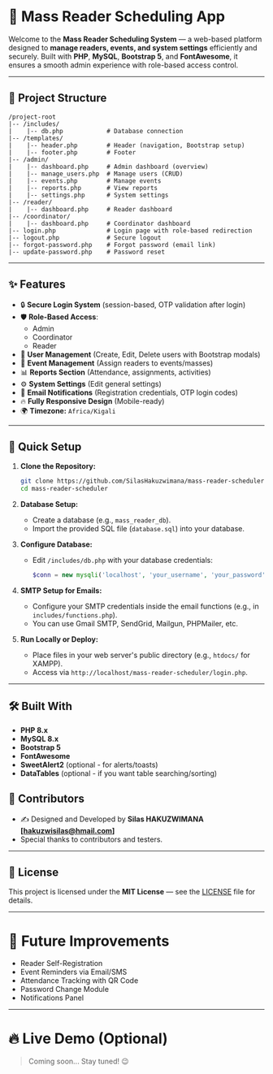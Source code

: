 
# 🎯 Mass Reader Scheduling App

Welcome to the **Mass Reader Scheduling System** — a web-based platform designed to **manage readers, events, and system settings** efficiently and securely.
Built with **PHP**, **MySQL**, **Bootstrap 5**, and **FontAwesome**, it ensures a smooth admin experience with role-based access control.

---

## 📂 Project Structure

```
/project-root
|-- /includes/
|    |-- db.php            # Database connection
|-- /templates/
|    |-- header.php        # Header (navigation, Bootstrap setup)
|    |-- footer.php        # Footer
|-- /admin/
|    |-- dashboard.php     # Admin dashboard (overview)
|    |-- manage_users.php  # Manage users (CRUD)
|    |-- events.php        # Manage events
|    |-- reports.php       # View reports
|    |-- settings.php      # System settings
|-- /reader/
|    |-- dashboard.php     # Reader dashboard
|-- /coordinator/
|    |-- dashboard.php     # Coordinator dashboard
|-- login.php              # Login page with role-based redirection
|-- logout.php             # Secure logout
|-- forgot-password.php    # Forgot password (email link)
|-- update-password.php    # Password reset
```

---

## ✨ Features

- 🔒 **Secure Login System** (session-based, OTP validation after login)
- 🛡 **Role-Based Access**:
  - Admin
  - Coordinator
  - Reader
- 👤 **User Management** (Create, Edit, Delete users with Bootstrap modals)
- 📅 **Event Management** (Assign readers to events/masses)
- 📊 **Reports Section** (Attendance, assignments, activities)
- ⚙️ **System Settings** (Edit general settings)
- 📧 **Email Notifications** (Registration credentials, OTP login codes)
- 🔥 **Fully Responsive Design** (Mobile-ready)
- 🌍 **Timezone:** `Africa/Kigali`

---

## 🚀 Quick Setup

1. **Clone the Repository:**

   ```bash
   git clone https://github.com/SilasHakuzwimana/mass-reader-scheduler.git
   cd mass-reader-scheduler
   ```
2. **Database Setup:**

   - Create a database (e.g., `mass_reader_db`).
   - Import the provided SQL file (`database.sql`) into your database.
3. **Configure Database:**

   - Edit `/includes/db.php` with your database credentials:
     ```php
     $conn = new mysqli('localhost', 'your_username', 'your_password', 'mass_reader_db');
     ```
4. **SMTP Setup for Emails:**

   - Configure your SMTP credentials inside the email functions (e.g., in `includes/functions.php`).
   - You can use Gmail SMTP, SendGrid, Mailgun, PHPMailer, etc.
5. **Run Locally or Deploy:**

   - Place files in your web server's public directory (e.g., `htdocs/` for XAMPP).
   - Access via `http://localhost/mass-reader-scheduler/login.php`.

---

## 🛠 Built With

- **PHP 8.x**
- **MySQL 8.x**
- **Bootstrap 5**
- **FontAwesome**
- **SweetAlert2** (optional - for alerts/toasts)
- **DataTables** (optional - if you want table searching/sorting)

## 🙌 Contributors

- ✍️ Designed and Developed by **Silas HAKUZWIMANA [hakuzwisilas@hmail.com]**
- Special thanks to contributors and testers.

---

## 📝 License

This project is licensed under the **MIT License** — see the [LICENSE](LICENSE) file for details.

---

# 🚀 Future Improvements

- Reader Self-Registration
- Event Reminders via Email/SMS
- Attendance Tracking with QR Code
- Password Change Module
- Notifications Panel

---

# 🔥 Live Demo (Optional)

> Coming soon... Stay tuned! 😉
>
